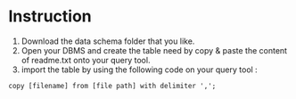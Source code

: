 # Instruction

1. Download the data schema folder that you like. 
2. Open your DBMS and create the table need by copy & paste the content of readme.txt onto your query tool.
3. import the table by using the following code on your query tool : 
```
copy [filename] from [file path] with delimiter ',';
```

